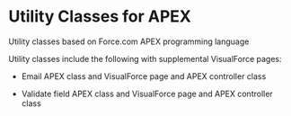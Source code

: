 Utility Classes for APEX
========================

Utility classes based on Force.com APEX programming language 

Utility classes include the following with supplemental VisualForce pages:

* Email APEX class and VisualForce page and APEX controller class

* Validate field APEX class and VisualForce page and APEX controller class